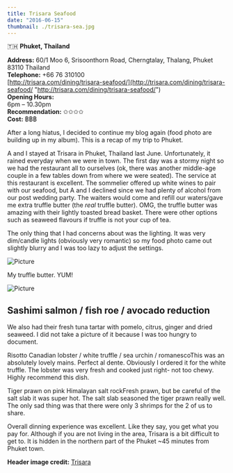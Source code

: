 ```yaml
---
title: Trisara Seafood
date: "2016-06-15"
thumbnail: ./trisara-sea.jpg
---
```

🇹🇭 **Phuket, Thailand**

**Address:** 60/1 Moo 6, Srisoonthorn Road, Cherngtalay, Thalang, Phuket 83110 Thailand  
**Telephone:** +66 76 310100   
[http://trisara.com/dining/trisara-seafood/](http://trisara.com/dining/trisara-seafood/ "http://trisara.com/dining/trisara-seafood/")  
**Opening Hours:**  
6pm – 10.30pm  
**Recommendation:** ✩✩✩✩   
**Cost:** ฿​฿฿  
  
After a long hiatus, I decided to continue my blog again (food photo are building up in my album). This is a recap of my trip to Phuket.  
  
A and I stayed at Trisara in Phuket, Thailand last June. Unfortunately, it rained everyday when we were in town. The first day was a stormy night so we had the restaurant all to ourselves (ok, there was another middle-age couple in a few tables down from where we were seated). The service at this restaurant is excellent. The sommelier offered up white wines to pair with our seafood, but A and I declined since we had plenty of alcohol from our post wedding party. The waiters would come and refill our waters/gave me extra truffle butter (the _real_ truffle butter). OMG, the truffle butter was amazing with their lightly toasted bread basket. There were other options such as seaweed flavours if truffle is not your cup of tea.   
  
The only thing that I had concerns about was the lighting. It was very dim/candle lights (obviously very romantic) so my food photo came out slightly blurry and I was too lazy to adjust the settings.

![Picture](https://hola-yolo.weebly.com/uploads/4/8/2/0/48209285/3945704_orig.jpg)

My truffle butter. YUM!

![Picture](https://hola-yolo.weebly.com/uploads/4/8/2/0/48209285/1259519_orig.jpg)

## Sashimi salmon / fish roe / avocado reduction

We also had their fresh tuna tartar with pomelo, citrus, ginger and dried seaweed. I did not take a picture of it because I was too hungry to document.

Risotto Canadian lobster / white truffle / sea urchin / romanescoThis was an absolutely lovely mains. Perfect al dente. Obviously I ordered it for the white truffle. The lobster was very fresh and cooked just right- not too chewy. Highly recommend this dish.

Tiger prawn on pink Himalayan salt rockFresh prawn, but be careful of the salt slab it was super hot. The salt slab seasoned the tiger prawn really well. The only sad thing was that there were only 3 shrimps for the 2 of us to share.

Overall dinning experience was excellent. Like they say, you get what you pay for. Although if you are not living in the area, Trisara is a bit difficult to get to. It is hidden in the northern part of the Phuket \~45 minutes from Phuket town.

**Header image credit:** [Trisara](https://trisara.com/)